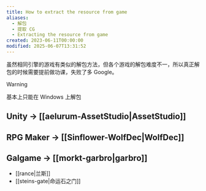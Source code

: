 ```yaml
---
title: How to extract the resource from game
aliases:
  - 解包
  - 提取 CG
  - Extracting the resource from game
created: 2023-06-11T00:00:00
modified: 2025-06-07T13:31:52
---
```


虽然相同引擎的游戏有类似的解包方法，但各个游戏的解包难度不一，所以真正解包的时候需要提前做功课，失败了多 Google。

> [!WARNING]
> 基本上只能在 Windows 上解包

## Unity -> [[aelurum-AssetStudio|AssetStudio]]

## RPG Maker -> [[Sinflower-WolfDec|WolfDec]]

## Galgame -> [[morkt-garbro|garbro]]

- [[rance|兰斯]]
- [[steins-gate|命运石之门]]
